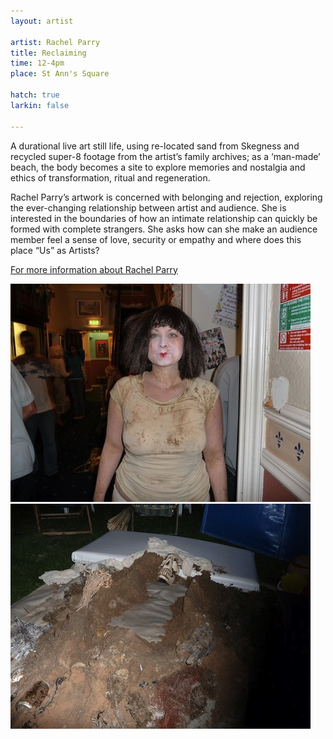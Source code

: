```yaml
---
layout: artist

artist: Rachel Parry
title: Reclaiming
time: 12-4pm
place: St Ann's Square

hatch: true
larkin: false

---
```


A durational live art still life, using re-located sand from Skegness and recycled super-8 footage from the artist’s family archives; as a ‘man-made’ beach, the body becomes a site to explore memories and nostalgia and ethics of transformation, ritual and regeneration.    

Rachel Parry’s artwork is concerned with belonging and rejection, exploring the ever-changing relationship between artist and audience. She is interested in the boundaries of how an intimate relationship can quickly be formed with complete strangers. She asks how can she make an audience member feel a sense of love, security or empathy and where does this place “Us” as Artists?    

[For more information about Rachel Parry](http://contemporaryperformance.org/profile/RachelParry)   

![Rachel Parry](Parry1.jpg)
![Rachel Parry](Parry2.jpg)
